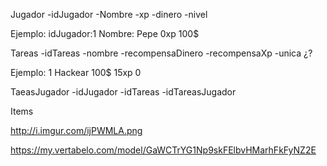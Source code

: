 Jugador
  -idJugador
  -Nombre
  -xp
  -dinero
  -nivel
  
  Ejemplo:
  idJugador:1   Nombre: Pepe    0xp   100$
  
Tareas
  -idTareas
  -nombre
  -recompensaDinero
  -recompensaXp
  -unica ¿?
  
  Ejemplo:
  1   Hackear   100$    15xp     0
  
TaeasJugador
  -idJugador
  -idTareas
  -idTareasJugador
  
Items



http://i.imgur.com/ijPWMLA.png

https://my.vertabelo.com/model/GaWCTrYG1Np9skFElbvHMarhFkFyNZ2E
  

